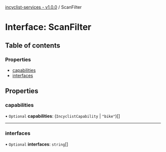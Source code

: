 [incyclist-services - v1.0.0](../README.md) / ScanFilter

# Interface: ScanFilter

## Table of contents

### Properties

- [capabilities](ScanFilter.md#capabilities)
- [interfaces](ScanFilter.md#interfaces)

## Properties

### capabilities

• `Optional` **capabilities**: (`IncyclistCapability` \| ``"bike"``)[]

___

### interfaces

• `Optional` **interfaces**: `string`[]
